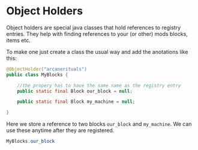 # Object Holders
Object holders are special java classes that hold references to registry entries. They help with finding references to your (or other) mods blocks, items etc.

To make one just create a class the usual way and add the anotations like this:
```java
@ObjectHolder("arcanerituals")
public class MyBlocks {

    //the propery has to have the same name as the registry entry
    public static final Block our_block = null;

    public static final Block my_machine = null;

}
```
Here we store a reference to two blocks ``our_block`` and ``my_machine``. We can use these anytime after they are registered.
```java
MyBlocks.our_block
```